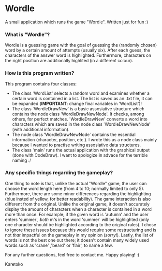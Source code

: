# Wordle
A small application which runs the game "Wordle". Written just for fun :)

### What is "Wordle"?

  Wordle is a guessing game with the goal of guessing the (randomly chosen) word by a certain amount of attempts (usually six).
  After each guess, the characters of the answer word is highlighted. Furthermore, characters on the right position are additionally highlited (in a different colour). 
  
### How is this program written? 
This program contains four classes:
   + The class 'WordList' selects a random word and examines whether a certain word is contained in a list. The list is saved as an .txt file, it can be expanded (**IMPORTANT**: change final variables in 'WordList')!
   + The class 'WordleDrawNew' is a basic assosiative structure which contains the node class 'WordleDrawNewNode'. It checks, among others, for perfect matches. 'WordleDrawNew' converts a word into characters which are saved in the node class 'WordleDrawNewNode' (with additional information).
   + The node class 'WordleDrawNewNode' contains the essential information (character, position, etc.). I wrote this as a node class mainly because I wanted to practise writing assosiative data structures. 
   + The class 'main' runs the actual application with the graphical output (done with CodeDraw). I want to apologize in advace for the terrible naming :/ 
    
### Any specific things regarding the gameplay?

  One thing to note is that, unlike the actual "Wordle" game, the user can choose the word length here (from 4 to 10; normally limited to only 5).
  Furthermore, there are some minor differences regarding the highlighting (blue insted of yellow, for better readability). 
  The game interaction is also different from the original. Unlike the original game, it doesn't accurately display the amount of characters when a character is contained in a word more than once.
  For example, if the given word is 'autumn' and the user enters 'summer', *both* m's in the word 'summer' will be highlighted (only one character should be highlighted according to the original rules). 
  I chose to ignore these issues because this would require some restructuring and is not *that* impactful on the gameplay in my opinion (*sorry!*). Lastly, the list of words is not the best one out there; it doesn't contain many widely used words such as 'crane' ,'beard' or 'flair', to name a few. 
  
  
For any further questions, feel free to contact me.
Happy playing! :)


Karetoko
  
